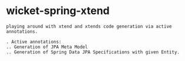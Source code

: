 # wicket-spring-xtend

	playing around with xtend and xtends code generation via active annotations.
	
	. Active annotations:
	.. Generation of JPA Meta Model
	.. Generation of Spring Data JPA Specifications with given Entity.
